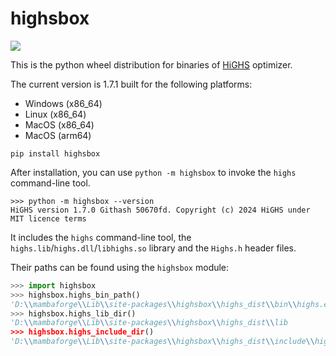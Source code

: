 # highsbox

[![](https://img.shields.io/pypi/v/highsbox.svg?color=brightgreen)](https://pypi.org/pypi/highsbox/)

This is the python wheel distribution for binaries of [HiGHS](https://github.com/ERGO-Code/HiGHS) optimizer.

The current version is 1.7.1 built for the following platforms:
- Windows (x86_64)
- Linux (x86_64)
- MacOS (x86_64)
- MacOS (arm64)

```
pip install highsbox
```

After installation, you can use `python -m highsbox` to invoke the `highs` command-line tool.

```
>>> python -m highsbox --version
HiGHS version 1.7.0 Githash 50670fd. Copyright (c) 2024 HiGHS under MIT licence terms
```

It includes the `highs` command-line tool, the `highs.lib`/`highs.dll`/`libhighs.so` library and the `Highs.h` header files.

Their paths can be found using the `highsbox` module:

```python
>>> import highsbox
>>> highsbox.highs_bin_path()
'D:\\mambaforge\\Lib\\site-packages\\highsbox\\highs_dist\\bin\\highs.exe'
>>> highsbox.highs_lib_dir()
'D:\\mambaforge\\Lib\\site-packages\\highsbox\\highs_dist\\lib
>>> highsbox.highs_include_dir()
'D:\\mambaforge\\Lib\\site-packages\\highsbox\\highs_dist\\include\\highs'
```
